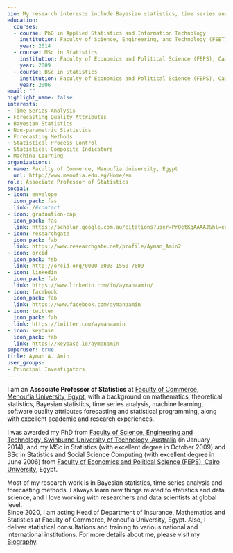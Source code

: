 ```yaml
---
bio: My research interests include Bayesian statistics, time series analysis, Statistical Process Control and machine learning.
education:
  courses:
  - course: PhD in Applied Statistics and Information Technology
    institution: Faculty of Science, Engineering, and Technology (FSET), Swinburne University of Technology, Australia
    year: 2014
  - course: MSc in Statistics
    institution: Faculty of Economics and Political Science (FEPS), Cairo University, Egypt
    year: 2009
  - course: BSc in Statistics
    institution: Faculty of Economics and Political Science (FEPS), Cairo University, Egypt
    year: 2006
email: ""
highlight_name: false
interests:
- Time Series Analysis
- Forecasting Quality Attributes
- Bayesian Statistics
- Non-parametric Statistics
- Forecasting Methods
- Statistical Process Control
- Statistical Composite Indicators
- Machine Learning
organizations:
- name: Faculty of Commerce, Menoufia University, Egypt
  url: http://www.menofia.edu.eg/Home/en
role: Associate Professor of Statistics
social:
- icon: envelope
  icon_pack: fas
  link: /#contact
- icon: graduation-cap
  icon_pack: fas
  link: https://scholar.google.com.au/citations?user=PrOetKgAAAAJ&hl=en
- icon: researchgate
  icon_pack: fab
  link: https://www.researchgate.net/profile/Ayman_Amin2
- icon: orcid
  icon_pack: fab
  link: http://orcid.org/0000-0003-1560-7609
- icon: linkedin
  icon_pack: fab
  link: https://www.linkedin.com/in/aymanaamin/
- icon: facebook
  icon_pack: fab
  link: https://www.facebook.com/aymanaamin  
- icon: twitter
  icon_pack: fab
  link: https://twitter.com/aymanaamin
- icon: keybase
  icon_pack: fab
  link: https://keybase.io/aymanamin
superuser: true
title: Ayman A. Amin
user_groups:
- Principal Investigators
---
```


I am an **Associate Professor of Statistics** at <a href = "http://www.menofia.edu.eg/Home/en">Faculty of Commerce, Menoufia University, Egypt</a>, with a background on mathematics, theoretical statistics, Bayesian statistics, time series analysis, machine learning, software quality attributes forecasting and statistical programming, along with excellent academic and research experiences. 

I was awarded my PhD from <a href = "http://www.swin.edu.au/">Faculty of Science, Engineering and Technology, Swinburne University of Technology, Australia</a> (in January 2014), and my MSc in Statistics (with excellent degree in October 2009) and BSc in Statistics and Social Science Computing (with excellent degree in June 2006) from <a href = "http://www.feps.eun.eg/">Faculty of Economics and Political Science (FEPS), Cairo University</a>, Egypt. 

Most of my research work is in Bayesian statistics, time series analysis and forecasting methods. 
I always learn new things related to statistics and data science, and I love working with researchers and data scientists at global level.   
Since 2020, I am acting Head of Department of Insurance, Mathematics and Statistics at Faculty of Commerce, Menoufia University, Egypt. 
Also, I deliver statistical consultations and training to various national and international institutions. 
For more details about me, please visit my [Biography](/bio/).


